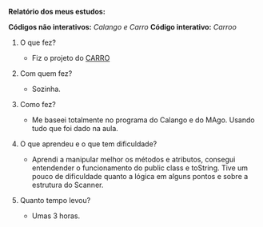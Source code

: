 **Relatório dos meus estudos:**

**Códigos não interativos:**
*Calango e Carro*
**Código interativo:**
*Carroo*

1. O que fez?
    - Fiz o projeto do [CARRO](https://github.com/qxcodepoo/arcade/blob/master/base/002/Readme.md)

2. Com quem fez?
    - Sozinha.

3. Como fez?
    - Me baseei totalmente no programa do Calango e do MAgo. Usando tudo que foi dado na aula.

4. O que aprendeu e o que tem dificuldade?
    - Aprendi a manipular melhor os métodos e atributos, consegui entendender o funcionamento do public class e toString. Tive um pouco de dificuldade quanto a lógica em alguns pontos e sobre a estrutura do Scanner.

5. Quanto tempo levou?
    - Umas 3 horas.